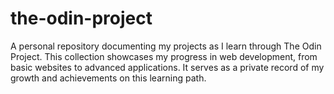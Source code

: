 # the-odin-project
A personal repository documenting my projects as I learn through The Odin Project. This collection showcases my progress in web development, from basic websites to advanced applications. It serves as a private record of my growth and achievements on this learning path.
